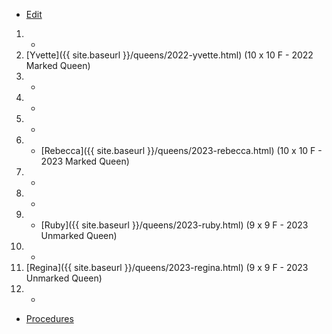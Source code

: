 * [Edit](https://github.com/joejcollins/rhapsody-angel/edit/master/_includes/apiary.md)

1. -
2. [Yvette]({{ site.baseurl }}/queens/2022-yvette.html) (10 x 10 F - 2022 Marked Queen)
3. -
4. -
5. -
6. - [Rebecca]({{ site.baseurl }}/queens/2023-rebecca.html) (10 x 10 F - 2023 Marked Queen)
7. -
8. -
9. - [Ruby]({{ site.baseurl }}/queens/2023-ruby.html) (9 x 9 F - 2023 Unmarked Queen)
10. -
11. [Regina]({{ site.baseurl }}/queens/2023-regina.html) (9 x 9 F - 2023 Unmarked Queen)
12. -

* [Procedures](https://github.com/joejcollins/rhapsody-angel/raw/master/book/00Book.pdf)
